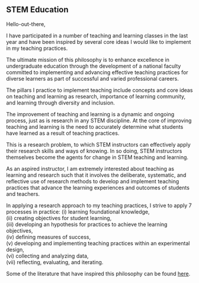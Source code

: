 ## STEM Education

Hello-out-there,

I have participated in a number of teaching and learning classes in the last year and have been inspired by several core ideas I would like to implement in my teaching practices.

The ultimate mission of this philosophy is to enhance excellence in undergraduate education through the development of a national faculty committed to implementing and advancing effective teaching practices for diverse learners as part of successful and varied professional careers.

The pillars I practice to implement teaching include concepts and core ideas on teaching and learning as research, importance of learning community, and learning through diversity and inclusion.


The improvement of teaching and learning is a dynamic and ongoing process, just as is research in any STEM discipline. At the core of improving teaching and learning is the need to accurately determine what students have learned as a result of teaching practices. 

This is a research problem, to which STEM instructors can effectively apply their research skills and ways of knowing. In so doing, STEM instructors themselves become the agents for change in STEM teaching and learning.

As an aspired instructor, I am extremely interested about teaching as learning and research such that it involves the deliberate, systematic, and reflective use of research methods to develop and implement teaching practices that advance the learning experiences and outcomes of students and teachers.

In applying a research approach to my teaching practices, I strive to apply 7 processes in practice: 
(i) learning foundational knowledge,  
(ii) creating objectives for student learning,  
(iii) developing an hypothesis for practices to achieve the learning objectives,  
(iv) defining measures of success,  
(v) developing and implementing teaching practices within an experimental design,  
(vi) collecting and analyzing data,  
(vii) reflecting, evaluating, and iterating.  

Some of the literature that have inspired this philosophy can be found [here](https://github.com/NoushinN/STEM_Teaching_Learning_Research/tree/master/Teaching%20Literature).
